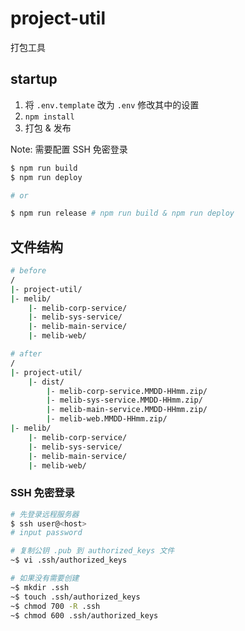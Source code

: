 # project-util

打包工具

## startup

1. 将 `.env.template` 改为 `.env` 修改其中的设置
2. `npm install`
3. 打包 & 发布

Note: 需要配置 SSH 免密登录

``` bash
$ npm run build 
$ npm run deploy

# or

$ npm run release # npm run build & npm run deploy
```

## 文件结构

``` bash
# before
/
|- project-util/
|- melib/
    |- melib-corp-service/
    |- melib-sys-service/
    |- melib-main-service/
    |- melib-web/

# after
/
|- project-util/
    |- dist/
        |- melib-corp-service.MMDD-HHmm.zip/
        |- melib-sys-service.MMDD-HHmm.zip/
        |- melib-main-service.MMDD-HHmm.zip/
        |- melib-web.MMDD-HHmm.zip/
|- melib/
    |- melib-corp-service/
    |- melib-sys-service/
    |- melib-main-service/
    |- melib-web/


```

### SSH 免密登录

``` bash
# 先登录远程服务器
$ ssh user@<host>
# input password

# 复制公钥 .pub 到 authorized_keys 文件
~$ vi .ssh/authorized_keys

# 如果没有需要创建
~$ mkdir .ssh
~$ touch .ssh/authorized_keys
~$ chmod 700 -R .ssh
~$ chmod 600 .ssh/authorized_keys
```